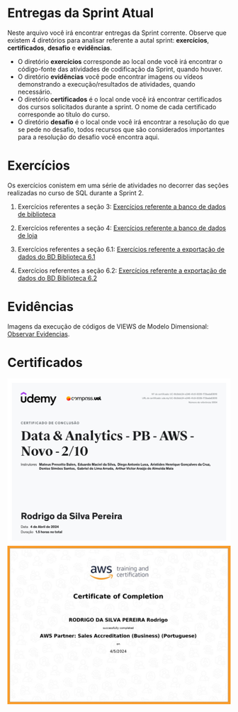 
# Entregas da Sprint Atual

Neste arquivo você irá encontrar entregas da Sprint corrente. Observe que existem 4 diretórios para analisar referente a autal sprint: **exercícios**, **certificados**, **desafio** e **evidências**.

 - O diretório **exercícios** corresponde ao local onde você irá encontrar o código-fonte das atividades de codificação da Sprint, quando houver.
 - O diretório **evidências** você pode encontrar imagens ou vídeos demonstrando a execução/resultados de atividades, quando necessário.
 - O diretório **certificados** é o local onde você irá encontrar certificados dos cursos solicitados durante a sprint. O nome de cada certificado corresponde ao título do curso.
 - O diretório **desafio** é o local onde você irá encontrar a resolução do que se pede no desafio, todos recursos que são considerados importantes para a resolução do desafio você encontra aqui.

# Exercícios

Os exercícios conistem em uma série de atividades no decorrer das seções realizadas no curso de SQL durante a Sprint 2.

1. Exercícios referentes a seção 3:
[Exercícios referente a banco de dados de biblioteca](Exercicios/Seção_3/Secao_3_biblioteca.sql)

2. Exercícios referentes a seção 4:
[Exercícios referente a banco de dados de loja](Exercicios/Seção_4/Secao_4_Loja.sql)

3. Exercícios referentes a seção 6.1:
[Exercícios referente a exportação de dados do BD Biblioteca 6.1](Exercicios/Seção_6/Exportacao_Dados_3.1/)

4. Exercícios referentes a seção 6.2:
[Exercícios referente a exportação de dados do BD Biblioteca 6.2](Exercicios/Seção_6/Exportacao_Dados_3.2/)

# Evidências

Imagens da execução de códigos de VIEWS de Modelo Dimensional: [Observar Evidencias](Evidencias/).

# Certificados

![Data & Analytics - PB - AWS - Novo - 2/10](Certificados/Data%20&%20Analytics%20-%20PB%20-%20AWS%20-%20Novo%20-%202.10.jpg)
![AWS Course Completion Certificate](Certificados/AWS%20Course%20Completion%20Certificate.jpg)
